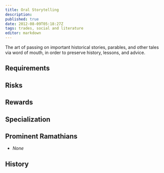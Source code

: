 ```yaml
---
title: Oral Storytelling
description:
published: true
date: 2012-08-09T05:18:27Z
tags: trades, social and literature
editor: markdown
---
```


The art of passing on important historical stories, parables, and other tales via word of mouth, in order to preserve history, lessons, and advice.

## Requirements

## Risks

## Rewards

## Specialization

## Prominent Ramathians

- *None*

## History

